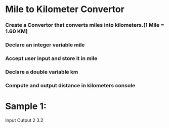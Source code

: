 # Mile to Kilometer Convertor

### Create a Convertor that converts miles into kilometers.(1 Mile = 1.60 KM)
### Declare an integer variable mile
### Accept user input and store it in mile
### Declare a double variable km
### Compute and output distance in kilometers console

# Sample 1:

Input                               Output
2                                   3.2 

